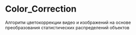 # Color_Correction
Алгоритм цветокоррекции видео и изображений на основе преобразования статистических распределений объектов
